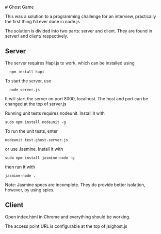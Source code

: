 # Ghost Game

This was a solution to a programming challenge for an interview, practically the first thing I'd ever done in node.js

The solution is divided into two parts: server and client. They are found in
server/ and client/ respectively.

## Server

The server requires Hapi.js to work, which can be installed using

```
  npm install hapi
```

To start the server, use

```
  node server.js
```

It will start the server on port 8000, localhost.
The host and port can be changed at the top of server.js

Running unit tests requires nodeunit. Install it with

```
sudo npm install nodeunit -g
```

To run the unit tests, enter

```
nodeunit test-ghost-server.js
```

or use Jasmine. Install it with

```
sudo npm install jasmine-node -g
```

then run it with

```
jasmine-node .
```

Note: Jasmine specs are incomplete. They do provide better isolation, however,
by using spies.

## Client

Open index.html in Chrome and everything should be working.

The access point URL is configurable at the top of js/ghost.js
